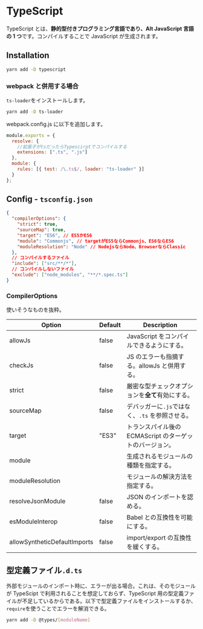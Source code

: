 # TypeScript

TypeScript とは、**静的型付きプログラミング言語であり、Alt JavaScript 言語の 1 つ**です。コンパイルすることで JavaScript が生成されます。

## Installation

```bash
yarn add -D typescript
```

### webpack と併用する場合

`ts-loader`をインストールします。

```bash
yarn add -D ts-loader
```

webpack.config.js に以下を追加します。

```js
module.exports = {
  resolve: {
    //拡張子がtsだったらTypescirptでコンパイルする
    extensions: [".ts", ".js"]
  },
  module: {
    rules: [{ test: /\.ts$/, loader: "ts-loader" }]
  }
};
```

## Config - `tsconfig.json`

```json
{
  "compilerOptions": {
    "strict": true,
    "sourceMap": true,
    "target": "ES6", // ES5かES6
    "module": "Commonjs", // targetがES5ならCommonjs、ES6ならES6
    "moduleResolution": "Node" // NodejsならNode、BrowserならClassic
  },
  // コンパイルするファイル
  "include": ["src/**/*"],
  // コンパイルしないファイル
  "exclude": ["node_modules", "**/*.spec.ts"]
}
```

### CompilerOptions

使いそうなものを抜粋。

| Option                       | Default | Description                                              |
| ---------------------------- | ------- | -------------------------------------------------------- |
| allowJs                      | false   | JavaScript をコンパイルできるようにする。                |
| checkJs                      | false   | JS のエラーも指摘する。allowJs と併用する。              |
| strict                       | false   | 厳密な型チェックオプションを**全て**有効にする。         |
| sourceMap                    | false   | デバッガーに`.js`ではなく、`.ts` を参照させる。          |
| target                       | "ES3"   | トランスパイル後の ECMAScript のターゲットのバージョン。 |
| module                       |         | 生成されるモジュールの種類を指定する。                   |
| moduleResolution             |         | モジュールの解決方法を指定する。                         |
| resolveJsonModule            | false   | JSON のインポートを認める。                              |
| esModuleInterop              | false   | Babel との互換性を可能にする。                           |
| allowSyntheticDefaultImports | false   | import/export の互換性を緩くする。                       |

## 型定義ファイル`.d.ts`

外部モジュールのインポート時に、エラーが出る場合。これは、そのモジュールが TypeScipt で利用されることを想定しておらず、TypeScript 用の型定義ファイルが不足しているからである。以下で型定義ファイルをインストールするか、`require`を使うことでエラーを解消できる。

```bash
yarn add -D @types/[moduleName]
```
